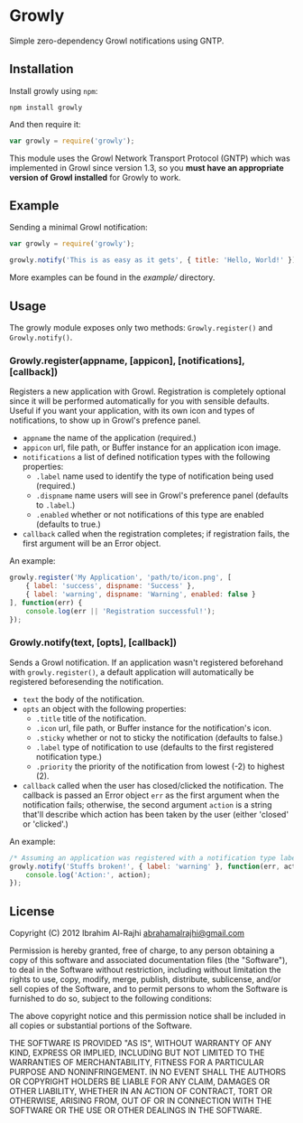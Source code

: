 # Growly #

Simple zero-dependency Growl notifications using GNTP.

## Installation ##

Install growly using `npm`:

```
npm install growly
```

And then require it:

```javascript
var growly = require('growly');
```

This module uses the Growl Network Transport Protocol (GNTP) which was implemented in Growl since version 1.3, so you **must have an appropriate version of Growl installed** for Growly to work.

## Example ##

Sending a minimal Growl notification:

```javascript
var growly = require('growly');

growly.notify('This is as easy as it gets', { title: 'Hello, World!' });
```

More examples can be found in the *example/* directory.

## Usage ##

The growly module exposes only two methods: `Growly.register()` and `Growly.notify()`. 

### Growly.register(appname, [appicon], [notifications], [callback]) ###

Registers a new application with Growl. Registration is completely optional since it will be performed automatically for you with sensible defaults. Useful if you want your application, with its own icon and types of notifications, to show up in Growl's prefence panel.

  - `appname` the name of the application (required.)
  - `appicon` url, file path, or Buffer instance for an application icon image.
  - `notifications` a list of defined notification types with the following properties:
    - `.label` name used to identify the type of notification being used (required.)
    - `.dispname` name users will see in Growl's preference panel (defaults to `.label`.)
    - `.enabled` whether or not notifications of this type are enabled (defaults to true.)
  - `callback` called when the registration completes; if registration fails, the first argument will be an Error object.

An example:

```javascript
growly.register('My Application', 'path/to/icon.png', [
    { label: 'success', dispname: 'Success' },
    { label: 'warning', dispname: 'Warning', enabled: false }
], function(err) {
    console.log(err || 'Registration successful!');
});
```

### Growly.notify(text, [opts], [callback]) ###

Sends a Growl notification. If an application wasn't registered beforehand with `growly.register()`, a default application will automatically be registered beforesending the notification.

  - `text` the body of the notification.
  - `opts` an object with the following properties:
    - `.title` title of the notification.
    - `.icon` url, file path, or Buffer instance for the notification's icon.
    - `.sticky` whether or not to sticky the notification (defaults to false.)
    - `.label` type of notification to use (defaults to the first registered notification type.)
    - `.priority` the priority of the notification from lowest (-2) to highest (2).
  - `callback` called when the user has closed/clicked the notification. The callback is passed an Error object `err` as the first argument when the notification fails; otherwise, the second argument `action` is a string that'll describe which action has been taken by the user (either 'closed' or 'clicked'.)

An example:

```javascript
/* Assuming an application was registered with a notification type labeled 'warning'. */
growly.notify('Stuffs broken!', { label: 'warning' }, function(err, action) {
    console.log('Action:', action);
});
```

## License ##

Copyright (C) 2012 Ibrahim Al-Rajhi <abrahamalrajhi@gmail.com>

Permission is hereby granted, free of charge, to any person obtaining a copy of this software and associated documentation files (the "Software"), to deal in the Software without restriction, including without limitation the rights to use, copy, modify, merge, publish, distribute, sublicense, and/or sell copies of the Software, and to permit persons to whom the Software is furnished to do so, subject to the following conditions:

The above copyright notice and this permission notice shall be included in all copies or substantial portions of the Software.

THE SOFTWARE IS PROVIDED "AS IS", WITHOUT WARRANTY OF ANY KIND, EXPRESS OR IMPLIED, INCLUDING BUT NOT LIMITED TO THE WARRANTIES OF MERCHANTABILITY, FITNESS FOR A PARTICULAR PURPOSE AND NONINFRINGEMENT. IN NO EVENT SHALL THE AUTHORS OR COPYRIGHT HOLDERS BE LIABLE FOR ANY CLAIM, DAMAGES OR OTHER LIABILITY, WHETHER IN AN ACTION OF CONTRACT, TORT OR OTHERWISE, ARISING FROM, OUT OF OR IN CONNECTION WITH THE SOFTWARE OR THE USE OR OTHER DEALINGS IN THE SOFTWARE.
